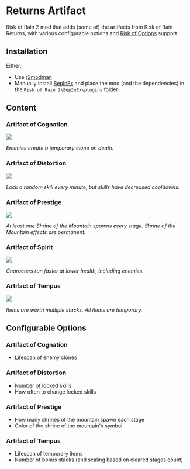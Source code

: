 # Returns Artifact

Risk of Rain 2 mod that adds (some of) the artifacts from Risk of Rain Returns,
with various configurable options and [Risk of Options](https://thunderstore.io/package/Rune580/Risk_Of_Options/) support

## Installation

Either:
- Use [r2modman](https://thunderstore.io/package/ebkr/r2modman/)
- Manually install [BepInEx](https://thunderstore.io/package/bbepis/BepInExPack/) and place the mod (and the dependencies) in the `Risk of Rain 2\BepInEx\plugins` folder

## Content
### Artifact of Cognation

![](https://riskofrainreturns.wiki.gg/images/5/5f/Artifact_of_Cognation.png)

*Enemies create a temporary clone on death.*


### Artifact of Distortion

![](https://riskofrainreturns.wiki.gg/images/a/a0/Artifact_of_Distortion.png)

*Lock a random skill every minute, but skills have decreased cooldowns.*


### Artifact of Prestige

![](https://riskofrainreturns.wiki.gg/images/6/64/Artifact_of_Prestige.png)

*At least one Shrine of the Mountain spawns every stage. 
Shrine of the Mountain effects are permanent.*


### Artifact of Spirit

![](https://riskofrainreturns.wiki.gg/images/c/c3/Artifact_of_Spirit.png)

*Characters run faster at lower health, including enemies.*


### Artifact of Tempus

![](https://riskofrainreturns.wiki.gg/images/f/fa/Artifact_of_Tempus.png)

*Items are worth multiple stacks. All items are temporary.*


## Configurable Options

### Artifact of Cognation

- Lifespan of enemy clones

### Artifact of Distortion

- Number of locked skills
- How often to change locked skills

### Artifact of Prestige

- How many shrines of the mountain spawn each stage
- Color of the shrine of the mountain's symbol

### Artifact of Tempus

- Lifespan of temporary items
- Number of bonus stacks (and scaling based on cleared stages count)
